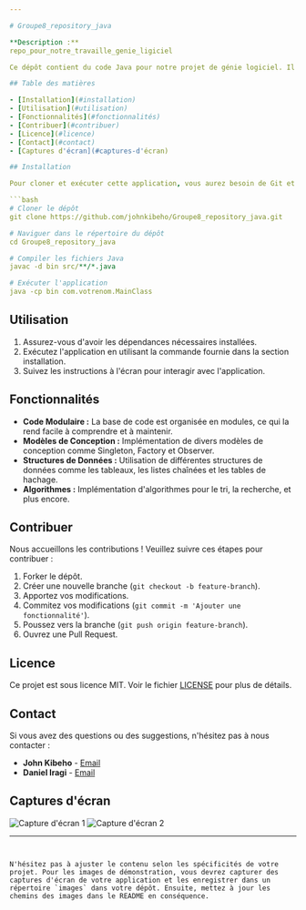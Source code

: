 ```yaml
---

# Groupe8_repository_java

**Description :**  
repo_pour_notre_travaille_genie_ligiciel

Ce dépôt contient du code Java pour notre projet de génie logiciel. Il vise à démontrer divers aspects du développement logiciel, y compris les modèles de conception, les structures de données et les algorithmes.

## Table des matières

- [Installation](#installation)
- [Utilisation](#utilisation)
- [Fonctionnalités](#fonctionnalités)
- [Contribuer](#contribuer)
- [Licence](#licence)
- [Contact](#contact)
- [Captures d'écran](#captures-d'écran)

## Installation

Pour cloner et exécuter cette application, vous aurez besoin de Git et Java installés sur votre ordinateur.

```bash
# Cloner le dépôt
git clone https://github.com/johnkibeho/Groupe8_repository_java.git

# Naviguer dans le répertoire du dépôt
cd Groupe8_repository_java

# Compiler les fichiers Java
javac -d bin src/**/*.java

# Exécuter l'application
java -cp bin com.votrenom.MainClass
```

## Utilisation

1. Assurez-vous d'avoir les dépendances nécessaires installées.
2. Exécutez l'application en utilisant la commande fournie dans la section installation.
3. Suivez les instructions à l'écran pour interagir avec l'application.

## Fonctionnalités

- **Code Modulaire :** La base de code est organisée en modules, ce qui la rend facile à comprendre et à maintenir.
- **Modèles de Conception :** Implémentation de divers modèles de conception comme Singleton, Factory et Observer.
- **Structures de Données :** Utilisation de différentes structures de données comme les tableaux, les listes chaînées et les tables de hachage.
- **Algorithmes :** Implémentation d'algorithmes pour le tri, la recherche, et plus encore.

## Contribuer

Nous accueillons les contributions ! Veuillez suivre ces étapes pour contribuer :

1. Forker le dépôt.
2. Créer une nouvelle branche (`git checkout -b feature-branch`).
3. Apportez vos modifications.
4. Commitez vos modifications (`git commit -m 'Ajouter une fonctionnalité'`).
5. Poussez vers la branche (`git push origin feature-branch`).
6. Ouvrez une Pull Request.

## Licence

Ce projet est sous licence MIT. Voir le fichier [LICENSE](LICENSE) pour plus de détails.

## Contact

Si vous avez des questions ou des suggestions, n'hésitez pas à nous contacter :

- **John Kibeho** - [Email](mailto:john@example.com)
- **Daniel Iragi** - [Email](mailto:daniel@example.com)

## Captures d'écran

![Capture d'écran 1](images/screenshot1.png)
![Capture d'écran 2](images/screenshot2.png)

---
```


N'hésitez pas à ajuster le contenu selon les spécificités de votre projet. Pour les images de démonstration, vous devrez capturer des captures d'écran de votre application et les enregistrer dans un répertoire `images` dans votre dépôt. Ensuite, mettez à jour les chemins des images dans le README en conséquence.
